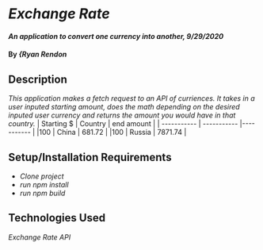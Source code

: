 # _Exchange Rate_

#### _An application to convert one currency into another, 9/29/2020_

#### By _**{Ryan Rendon**_

## Description

_This application makes a fetch request to an API of curriences. It takes in a user inputed starting amount, does the math depending on the desired inputed user currency and returns the amount you would have in that country._
| Starting $  | Country     | end amount |
| ----------- | ----------- |----------- |
|100          | China       | 681.72     |
|100          | Russia      | 7871.74    |

## Setup/Installation Requirements

* _Clone project_
* _run npm install_
* _run npm build_



## Technologies Used

_Exchange Rate API_